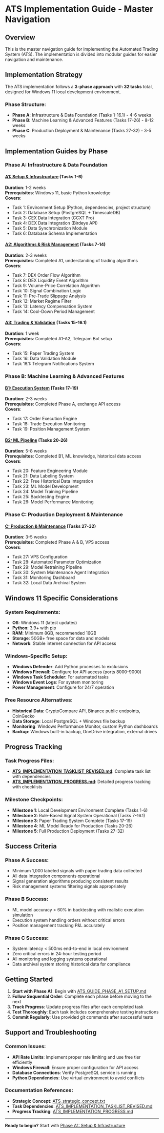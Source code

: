 # ATS Implementation Guide - Master Navigation

## Overview

This is the master navigation guide for implementing the Automated Trading System (ATS). The implementation is divided into modular guides for easier navigation and maintenance.

## Implementation Strategy

The ATS implementation follows a **3-phase approach** with **32 tasks** total, designed for Windows 11 local development environment.

### Phase Structure:
- **Phase A**: Infrastructure & Data Foundation (Tasks 1-16.1) - 4-6 weeks
- **Phase B**: Machine Learning & Advanced Features (Tasks 17-26) - 8-12 weeks  
- **Phase C**: Production Deployment & Maintenance (Tasks 27-32) - 3-5 weeks

## Implementation Guides by Phase

### Phase A: Infrastructure & Data Foundation

#### [A1: Setup & Infrastructure](implementation_guides/ATS_GUIDE_PHASE_A1_SETUP.md) (Tasks 1-6)
**Duration**: 1-2 weeks  
**Prerequisites**: Windows 11, basic Python knowledge  
**Covers**:
- Task 1: Environment Setup (Python, dependencies, project structure)
- Task 2: Database Setup (PostgreSQL + TimescaleDB)
- Task 3: CEX Data Integration (CCXT Pro)
- Task 4: DEX Data Integration (Birdeye API)
- Task 5: Data Synchronization Module
- Task 6: Database Schema Implementation

#### [A2: Algorithms & Risk Management](implementation_guides/ATS_GUIDE_PHASE_A2_ALGORITHMS.md) (Tasks 7-14)
**Duration**: 2-3 weeks  
**Prerequisites**: Completed A1, understanding of trading algorithms  
**Covers**:
- Task 7: DEX Order Flow Algorithm
- Task 8: DEX Liquidity Event Algorithm
- Task 9: Volume-Price Correlation Algorithm
- Task 10: Signal Combination Logic
- Task 11: Pre-Trade Slippage Analysis
- Task 12: Market Regime Filter
- Task 13: Latency Compensation System
- Task 14: Cool-Down Period Management

#### [A3: Trading & Validation](implementation_guides/ATS_GUIDE_PHASE_A3_TRADING.md) (Tasks 15-16.1)
**Duration**: 1 week  
**Prerequisites**: Completed A1-A2, Telegram Bot setup  
**Covers**:
- Task 15: Paper Trading System
- Task 16: Data Validation Module
- Task 16.1: Telegram Notifications System

### Phase B: Machine Learning & Advanced Features

#### [B1: Execution System](implementation_guides/ATS_GUIDE_PHASE_B1_EXECUTION.md) (Tasks 17-19)
**Duration**: 2-3 weeks  
**Prerequisites**: Completed Phase A, exchange API access  
**Covers**:
- Task 17: Order Execution Engine
- Task 18: Trade Execution Monitoring
- Task 19: Position Management System

#### [B2: ML Pipeline](ATS_GUIDE_PHASE_B2_ML.md) (Tasks 20-26)
**Duration**: 5-8 weeks  
**Prerequisites**: Completed B1, ML knowledge, historical data access  
**Covers**:
- Task 20: Feature Engineering Module
- Task 21: Data Labeling System
- Task 22: Free Historical Data Integration
- Task 23: ML Model Development
- Task 24: Model Training Pipeline
- Task 25: Backtesting Engine
- Task 26: Model Performance Monitoring

### Phase C: Production Deployment & Maintenance

#### [C: Production & Maintenance](ATS_GUIDE_PHASE_C_PRODUCTION.md) (Tasks 27-32)
**Duration**: 3-5 weeks  
**Prerequisites**: Completed Phase A & B, VPS access  
**Covers**:
- Task 27: VPS Configuration
- Task 28: Automated Parameter Optimization
- Task 29: Model Retraining Pipeline
- Task 30: System Maintenance Agent Integration
- Task 31: Monitoring Dashboard
- Task 32: Local Data Archival System

## Windows 11 Specific Considerations

### System Requirements:
- **OS**: Windows 11 (latest updates)
- **Python**: 3.9+ with pip
- **RAM**: Minimum 8GB, recommended 16GB
- **Storage**: 50GB+ free space for data and models
- **Network**: Stable internet connection for API access

### Windows-Specific Setup:
- **Windows Defender**: Add Python processes to exclusions
- **Windows Firewall**: Configure for API access (ports 8000-9000)
- **Windows Task Scheduler**: For automated tasks
- **Windows Event Logs**: For system monitoring
- **Power Management**: Configure for 24/7 operation

### Free Resource Alternatives:
- **Historical Data**: CryptoCompare API, Binance public endpoints, CoinGecko
- **Data Storage**: Local PostgreSQL + Windows file backup
- **Monitoring**: Windows Performance Monitor, custom Python dashboards
- **Backup**: Windows built-in backup, OneDrive integration, external drives

## Progress Tracking

### Task Progress Files:
- **[ATS_IMPLEMENTATION_TASKLIST_REVISED.md](ATS_IMPLEMENTATION_TASKLIST_REVISED.md)**: Complete task list with dependencies
- **[ATS_IMPLEMENTATION_PROGRESS.md](ATS_IMPLEMENTATION_PROGRESS.md)**: Detailed progress tracking with checklists

### Milestone Checkpoints:
- **Milestone 1**: Local Development Environment Complete (Tasks 1-6)
- **Milestone 2**: Rule-Based Signal System Operational (Tasks 7-16.1)
- **Milestone 3**: Paper Trading System Complete (Tasks 17-19)
- **Milestone 4**: ML Model Ready for Production (Tasks 20-26)
- **Milestone 5**: Full Production Deployment (Tasks 27-32)

## Success Criteria

### Phase A Success:
- Minimum 1,000 labeled signals with paper trading data collected
- All data integration components operational
- Signal generation algorithms producing consistent results
- Risk management systems filtering signals appropriately

### Phase B Success:
- ML model accuracy > 60% in backtesting with realistic execution simulation
- Execution system handling orders without critical errors
- Position management tracking P&L accurately

### Phase C Success:
- System latency < 500ms end-to-end in local environment
- Zero critical errors in 24-hour testing period
- All monitoring and logging systems operational
- Data archival system storing historical data for compliance

## Getting Started

1. **Start with Phase A1**: Begin with [ATS_GUIDE_PHASE_A1_SETUP.md](ATS_GUIDE_PHASE_A1_SETUP.md)
2. **Follow Sequential Order**: Complete each phase before moving to the next
3. **Track Progress**: Update progress files after each completed task
4. **Test Thoroughly**: Each task includes comprehensive testing instructions
5. **Commit Regularly**: Use provided git commands after successful tests

## Support and Troubleshooting

### Common Issues:
- **API Rate Limits**: Implement proper rate limiting and use free tier efficiently
- **Windows Firewall**: Ensure proper configuration for API access
- **Database Connections**: Verify PostgreSQL service is running
- **Python Dependencies**: Use virtual environment to avoid conflicts

### Documentation References:
- **Strategic Concept**: [ATS_strategic_concept.txt](ATS_strategic_concept.txt)
- **Task Dependencies**: [ATS_IMPLEMENTATION_TASKLIST_REVISED.md](ATS_IMPLEMENTATION_TASKLIST_REVISED.md)
- **Progress Tracking**: [ATS_IMPLEMENTATION_PROGRESS.md](ATS_IMPLEMENTATION_PROGRESS.md)

---

**Ready to begin?** Start with [Phase A1: Setup & Infrastructure](ATS_GUIDE_PHASE_A1_SETUP.md)
